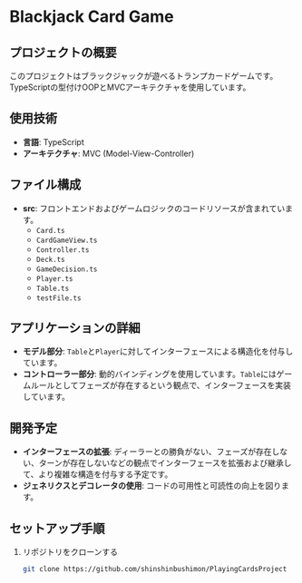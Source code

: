 # Blackjack Card Game

## プロジェクトの概要
このプロジェクトはブラックジャックが遊べるトランプカードゲームです。TypeScriptの型付けOOPとMVCアーキテクチャを使用しています。

## 使用技術
- **言語**: TypeScript
- **アーキテクチャ**: MVC (Model-View-Controller)

## ファイル構成
- **src**: フロントエンドおよびゲームロジックのコードリソースが含まれています。
  - `Card.ts`
  - `CardGameView.ts`
  - `Controller.ts`
  - `Deck.ts`
  - `GameDecision.ts`
  - `Player.ts`
  - `Table.ts`
  - `testFile.ts`

## アプリケーションの詳細
- **モデル部分**: `Table`と`Player`に対してインターフェースによる構造化を付与しています。
- **コントローラー部分**: 動的バインディングを使用しています。`Table`にはゲームルールとしてフェーズが存在するという観点で、インターフェースを実装しています。

## 開発予定
- **インターフェースの拡張**: ディーラーとの勝負がない、フェーズが存在しない、ターンが存在しないなどの観点でインターフェースを拡張および継承して、より複雑な構造を付与する予定です。
- **ジェネリクスとデコレータの使用**: コードの可用性と可読性の向上を図ります。

## セットアップ手順
1. リポジトリをクローンする
   ```sh
   git clone https://github.com/shinshinbushimon/PlayingCardsProject
